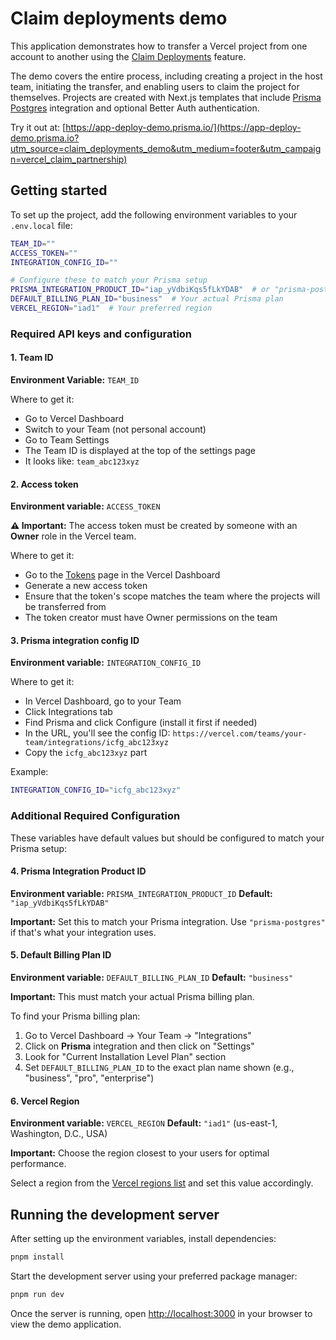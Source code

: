 # Claim deployments demo

This application demonstrates how to transfer a Vercel project from one account to another using the [Claim Deployments](https://vercel.com/docs/deployments/claim-deployments?utm_source=claim_deployments_demo&utm_medium=footer&utm_campaign=vercel_claim_partnership) feature.

The demo covers the entire process, including creating a project in the host team, initiating the transfer, and enabling users to claim the project for themselves. Projects are created with Next.js templates that include [Prisma Postgres](https://www.prisma.io/postgres?utm_source=claim_deployments_demo&utm_medium=footer&utm_campaign=vercel_claim_partnership) integration and optional Better Auth authentication.

Try it out at: [https://app-deploy-demo.prisma.io/](https://app-deploy-demo.prisma.io?utm_source=claim_deployments_demo&utm_medium=footer&utm_campaign=vercel_claim_partnership)

## Getting started

To set up the project, add the following environment variables to your `.env.local` file:

```bash
TEAM_ID=""
ACCESS_TOKEN=""
INTEGRATION_CONFIG_ID=""

# Configure these to match your Prisma setup
PRISMA_INTEGRATION_PRODUCT_ID="iap_yVdbiKqs5fLkYDAB"  # or "prisma-postgres"
DEFAULT_BILLING_PLAN_ID="business"  # Your actual Prisma plan
VERCEL_REGION="iad1"  # Your preferred region
```

### Required API keys and configuration

#### 1. Team ID

**Environment Variable:** `TEAM_ID`

Where to get it:

- Go to Vercel Dashboard
- Switch to your Team (not personal account)
- Go to Team Settings
- The Team ID is displayed at the top of the settings page
- It looks like: `team_abc123xyz`

#### 2. Access token

**Environment variable:** `ACCESS_TOKEN`

**⚠️ Important:** The access token must be created by someone with an **Owner** role in the Vercel team.

Where to get it:

- Go to the [Tokens](https://vercel.com/account/settings/tokens) page in the Vercel Dashboard
- Generate a new access token
- Ensure that the token's scope matches the team where the projects will be transferred from
- The token creator must have Owner permissions on the team

#### 3. Prisma integration config ID

**Environment variable:** `INTEGRATION_CONFIG_ID`

Where to get it:

- In Vercel Dashboard, go to your Team
- Click Integrations tab
- Find Prisma and click Configure (install it first if needed)
- In the URL, you'll see the config ID: `https://vercel.com/teams/your-team/integrations/icfg_abc123xyz`
- Copy the `icfg_abc123xyz` part

Example:

```bash
INTEGRATION_CONFIG_ID="icfg_abc123xyz"
```

### Additional Required Configuration

These variables have default values but should be configured to match your Prisma setup:

#### 4. Prisma Integration Product ID

**Environment variable:** `PRISMA_INTEGRATION_PRODUCT_ID`
**Default:** `"iap_yVdbiKqs5fLkYDAB"`

**Important:** Set this to match your Prisma integration. Use `"prisma-postgres"` if that's what your integration uses.

#### 5. Default Billing Plan ID

**Environment variable:** `DEFAULT_BILLING_PLAN_ID`
**Default:** `"business"`

**Important:** This must match your actual Prisma billing plan.

To find your Prisma billing plan:

1. Go to Vercel Dashboard → Your Team → "Integrations"
2. Click on **Prisma** integration and then click on "Settings"
3. Look for "Current Installation Level Plan" section
4. Set `DEFAULT_BILLING_PLAN_ID` to the exact plan name shown (e.g., "business", "pro", "enterprise")

#### 6. Vercel Region

**Environment variable:** `VERCEL_REGION`
**Default:** `"iad1"` (us-east-1, Washington, D.C., USA)

**Important:** Choose the region closest to your users for optimal performance.

Select a region from the [Vercel regions list](https://vercel.com/docs/regions#region-list) and set this value accordingly.

## Running the development server

After setting up the environment variables, install dependencies:

```bash
pnpm install
```

Start the development server using your preferred package manager:

```bash
pnpm run dev
```

Once the server is running, open [http://localhost:3000](http://localhost:3000) in your browser to view the demo application.
